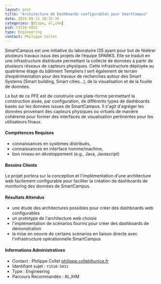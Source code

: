 ```yaml
---
layout: post
title: "Architecture de Dashboards configurables pour SmartCampus"
date: 2015-09-11 18:35:38
categories: [dispo, al,ihm]
pid: Y1516-S031
type: Engineering
contact: Philippe Collet
---
```

       
SmartCampus est une initiative du laboratoire I3S ayant pour but de fédérer plusieurs travaux issus des projets de l’équipe SPARKS. Elle se traduit en une infrastructure distribuée permettant la collecte de données à partir de plusieurs réseaux de capteurs physiques. Cette infrastructure déployée au quatrième étage du bâtiment Templiers I sert également de terrain d’expérimentation pour des travaux de recherches autour des Smart Systems (Smart building, Smart cities...), de la visualisation et de la fouille de données.

Le but de ce PFE est de construire une plate-forme permettant la construction aisée, par  configuration, de différents types de dashboards basés sur les données issues de SmartCampus. Il s'agit d'agréger les données provenant des capteurs physiques ou virtuels de manière cohérente pour former des interfaces de visualisation pertinentes pour les utilisateurs finaux.

#### Compétences Requises
- connaissances en systèmes distribués,
- connaissances en interface homme/machine,
- bon niveau en développement (e.g., Java, Javascript)


#### Besoins Clients
Le projet portera sur la conception et l'implémentation d'une architecture web facilement configurable pour faciliter la création de dashboards de monitoring des données de SmartCampus.

#### Résultats Attendus
- une étude des architectures possibles pour créer des dashboards web configurables
- un prototype de l'architecture web choisie 
- l'implémentation de scénarios fournis pour créer des dashboards de démonstration
- la mise en oeuvre de certains scénarios en liaison directe avec l'infrastructure opérationnelle SmartCampus
     

#### Informations Administratives
  * Contact : Philippe Collet <philippe.collet@unice.fr>
  * Identifiant sujet : `Y1516-S031`
  * Type : Engineering
  * Parcours Recommandés : AL,IHM
     